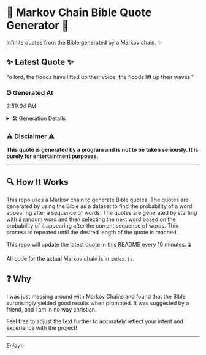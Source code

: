 # 📖 Markov Chain Bible Quote Generator 📖

Infinite quotes from the Bible generated by a Markov chain. ✨

## ✨ Latest Quote ✨
"o lord, the floods have lifted up their voice; the floods lift up their waves."

### ⏰ Generated At
*3:59:04 PM*

<details>
    <summary>🛠️ Generation Details</summary>
    <p>
        <strong>🌱 Seed:</strong> o<br>
        <strong>🔄 Iterations:</strong> 14<br>
        <strong>📜 Context History:</strong><br>[ o ]: lord,<br>[ o, lord, ]: the<br>[ o, lord,, the ]: floods<br>[ o, lord,, the, floods ]: have<br>[ o, lord,, the, floods, have ]: lifted<br>[ o, lord,, the, floods, have, lifted ]: up<br>[ lord,, the, floods, have, lifted, up ]: their<br>[ the, floods, have, lifted, up, their ]: voice;<br>[ floods, have, lifted, up, their, voice; ]: the<br>[ have, lifted, up, their, voice;, the ]: floods<br>[ lifted, up, their, voice;, the, floods ]: lift<br>[ up, their, voice;, the, floods, lift ]: up<br>[ their, voice;, the, floods, lift, up ]: their<br>[ voice;, the, floods, lift, up, their ]: waves.<br>
    </p>
</details>

### ⚠️ Disclaimer ⚠️
**This quote is generated by a program and is not to be taken seriously. It is purely for entertainment purposes.**

---

## 🔍 How It Works

This repo uses a Markov chain to generate Bible quotes. The quotes are generated by using the Bible as a dataset to find the probability of a word appearing after a sequence of words. The quotes are generated by starting with a random word and then selecting the next word based on the probability of it appearing after the current sequence of words. This process is repeated until the desired length of the quote is reached.

This repo will update the latest quote in this README every 10 minutes. ⏳

All code for the actual Markov chain is in `index.ts`.

## ❓ Why

I was just messing around with Markov Chains and found that the Bible surprisingly yielded good results when prompted. 
It was suggested by a friend, and I am in no way christian.

Feel free to adjust the text further to accurately reflect your intent and experience with the project!

---

*Enjoy*✨
